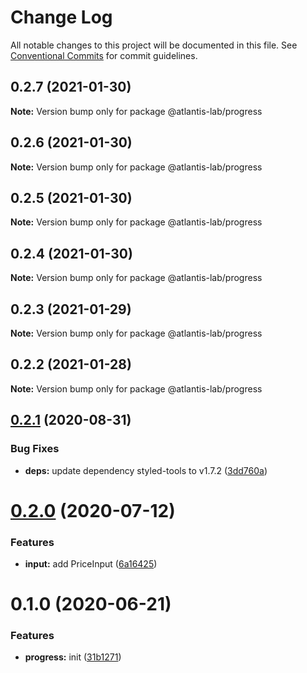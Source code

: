 # Change Log

All notable changes to this project will be documented in this file.
See [Conventional Commits](https://conventionalcommits.org) for commit guidelines.

## 0.2.7 (2021-01-30)

**Note:** Version bump only for package @atlantis-lab/progress





## 0.2.6 (2021-01-30)

**Note:** Version bump only for package @atlantis-lab/progress





## 0.2.5 (2021-01-30)

**Note:** Version bump only for package @atlantis-lab/progress





## 0.2.4 (2021-01-30)

**Note:** Version bump only for package @atlantis-lab/progress





## 0.2.3 (2021-01-29)

**Note:** Version bump only for package @atlantis-lab/progress





## 0.2.2 (2021-01-28)

**Note:** Version bump only for package @atlantis-lab/progress





## [0.2.1](https://github.com/Atlantis-Lab/uikit/compare/@atlantis-lab/progress@0.2.0...@atlantis-lab/progress@0.2.1) (2020-08-31)


### Bug Fixes

* **deps:** update dependency styled-tools to v1.7.2 ([3dd760a](https://github.com/Atlantis-Lab/uikit/commit/3dd760a585be0fefa5984f8374ae09dd6d6119c5))





# [0.2.0](https://github.com/Atlantis-Lab/uikit/compare/@atlantis-lab/progress@0.1.0...@atlantis-lab/progress@0.2.0) (2020-07-12)


### Features

* **input:** add PriceInput ([6a16425](https://github.com/Atlantis-Lab/uikit/commit/6a164253f9288e3de8276331b71ce5e698ecf9cf))





# 0.1.0 (2020-06-21)

### Features

- **progress:** init ([31b1271](https://github.com/Atlantis-Lab/uikit/commit/31b12715c826a5de35403af39422395830f827db))
